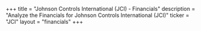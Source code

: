 +++
title = "Johnson Controls International (JCI) - Financials"
description = "Analyze the Financials for Johnson Controls International (JCI)"
ticker = "JCI"
layout = "financials"
+++


